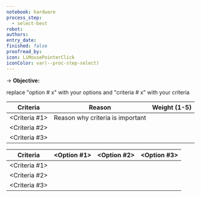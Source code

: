 ```yaml
---
notebook: hardware
process_step:
  - select-best
robot: 
authors: 
entry_date: 
finished: false
proofread_by: 
icon: LiMousePointerClick
iconColor: var(--proc-step-select)
---
```



→ **Objective:** 

replace "option # x" with your options and "criteria # x" with your criteria

| Criteria      | Reason                           | Weight (1-5) |
| ------------- | -------------------------------- | ------------ |
| <Criteria #1> | Reason why criteria is important |              |
| <Criteria #2> |                                  |              |
| <Criteria #3> |                                  |              |

| Criteria      | <Option #1> | <Option #2> | <Option #3> |
| ------------- | ----------- | ----------- | ----------- |
| <Criteria #1> |             |             |             |
| <Criteria #2> |             |             |             |
| <Criteria #3> |             |             |             |
